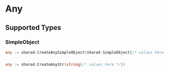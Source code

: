 # Any


## Supported Types

### SimpleObject

```go
any := shared.CreateAnySimpleObject(shared.SimpleObject{/* values here */})
```

### 

```go
any := shared.CreateAnyStr(string{/* values here */})
```

